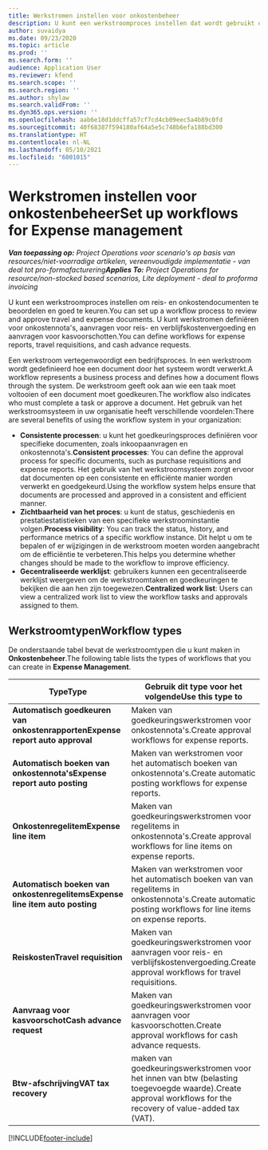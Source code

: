 ```yaml
---
title: Werkstromen instellen voor onkostenbeheer
description: U kunt een werkstroomproces instellen dat wordt gebruikt om reis- en onkostendocumenten te beoordelen en goed te keuren.
author: suvaidya
ms.date: 09/23/2020
ms.topic: article
ms.prod: ''
ms.search.form: ''
audience: Application User
ms.reviewer: kfend
ms.search.scope: ''
ms.search.region: ''
ms.author: shylaw
ms.search.validFrom: ''
ms.dyn365.ops.version: ''
ms.openlocfilehash: aab6e18d1ddcffa57cf7cd4cb09eec5a4b89c0fd
ms.sourcegitcommit: 40f68387f594180af64a5e5c748b6efa188bd300
ms.translationtype: HT
ms.contentlocale: nl-NL
ms.lasthandoff: 05/10/2021
ms.locfileid: "6001015"
---
```

# <a name="set-up-workflows-for-expense-management"></a><span data-ttu-id="dba46-103">Werkstromen instellen voor onkostenbeheer</span><span class="sxs-lookup"><span data-stu-id="dba46-103">Set up workflows for Expense management</span></span>

<span data-ttu-id="dba46-104">_**Van toepassing op:** Project Operations voor scenario's op basis van resources/niet-voorradige artikelen, vereenvoudigde implementatie - van deal tot pro-formafacturering_</span><span class="sxs-lookup"><span data-stu-id="dba46-104">_**Applies To:** Project Operations for resource/non-stocked based scenarios, Lite deployment - deal to proforma invoicing_</span></span>

<span data-ttu-id="dba46-105">U kunt een werkstroomproces instellen om reis- en onkostendocumenten te beoordelen en goed te keuren.</span><span class="sxs-lookup"><span data-stu-id="dba46-105">You can set up a workflow process to review and approve travel and expense documents.</span></span> <span data-ttu-id="dba46-106">U kunt werkstromen definiëren voor onkostennota's, aanvragen voor reis- en verblijfskostenvergoeding en aanvragen voor kasvoorschotten.</span><span class="sxs-lookup"><span data-stu-id="dba46-106">You can define workflows for expense reports, travel requisitions, and cash advance requests.</span></span>

<span data-ttu-id="dba46-107">Een werkstroom vertegenwoordigt een bedrijfsproces. In een werkstroom wordt gedefinieerd hoe een document door het systeem wordt verwerkt.</span><span class="sxs-lookup"><span data-stu-id="dba46-107">A workflow represents a business process and defines how a document flows through the system.</span></span> <span data-ttu-id="dba46-108">De werkstroom geeft ook aan wie een taak moet voltooien of een document moet goedkeuren.</span><span class="sxs-lookup"><span data-stu-id="dba46-108">The workflow also indicates who must complete a task or approve a document.</span></span> <span data-ttu-id="dba46-109">Het gebruik van het werkstroomsysteem in uw organisatie heeft verschillende voordelen:</span><span class="sxs-lookup"><span data-stu-id="dba46-109">There are several benefits of using the workflow system in your organization:</span></span>

- <span data-ttu-id="dba46-110">**Consistente processen**: u kunt het goedkeuringsproces definiëren voor specifieke documenten, zoals inkoopaanvragen en onkostennota's.</span><span class="sxs-lookup"><span data-stu-id="dba46-110">**Consistent processes**: You can define the approval process for specific documents, such as purchase requisitions and expense reports.</span></span> <span data-ttu-id="dba46-111">Het gebruik van het werkstroomsysteem zorgt ervoor dat documenten op een consistente en efficiënte manier worden verwerkt en goedgekeurd.</span><span class="sxs-lookup"><span data-stu-id="dba46-111">Using the workflow system helps ensure that documents are processed and approved in a consistent and efficient manner.</span></span>
- <span data-ttu-id="dba46-112">**Zichtbaarheid van het proces**: u kunt de status, geschiedenis en prestatiestatistieken van een specifieke werkstroominstantie volgen.</span><span class="sxs-lookup"><span data-stu-id="dba46-112">**Process visibility**: You can track the status, history, and performance metrics of a specific workflow instance.</span></span> <span data-ttu-id="dba46-113">Dit helpt u om te bepalen of er wijzigingen in de werkstroom moeten worden aangebracht om de efficiëntie te verbeteren.</span><span class="sxs-lookup"><span data-stu-id="dba46-113">This helps you determine whether changes should be made to the workflow to improve efficiency.</span></span>
- <span data-ttu-id="dba46-114">**Gecentraliseerde werklijst**: gebruikers kunnen een gecentraliseerde werklijst weergeven om de werkstroomtaken en goedkeuringen te bekijken die aan hen zijn toegewezen.</span><span class="sxs-lookup"><span data-stu-id="dba46-114">**Centralized work list**: Users can view a centralized work list to view the workflow tasks and approvals assigned to them.</span></span> 

## <a name="workflow-types"></a><span data-ttu-id="dba46-115">Werkstroomtypen</span><span class="sxs-lookup"><span data-stu-id="dba46-115">Workflow types</span></span>

<span data-ttu-id="dba46-116">De onderstaande tabel bevat de werkstroomtypen die u kunt maken in **Onkostenbeheer**.</span><span class="sxs-lookup"><span data-stu-id="dba46-116">The following table lists the types of workflows that you can create in **Expense Management**.</span></span>


|              <span data-ttu-id="dba46-117"><strong>Type</strong></span><span class="sxs-lookup"><span data-stu-id="dba46-117"><strong>Type</strong></span></span>              |                   <span data-ttu-id="dba46-118"><strong>Gebruik dit type voor het volgende</strong></span><span class="sxs-lookup"><span data-stu-id="dba46-118"><strong>Use this type to</strong></span></span>                   |
|-------------------------------------------------|-----------------------------------------------------------------------|
|   <span data-ttu-id="dba46-119"><strong>Automatisch goedkeuren van onkostenrapporten</strong></span><span class="sxs-lookup"><span data-stu-id="dba46-119"><strong>Expense report auto approval</strong></span></span> |            <span data-ttu-id="dba46-120">Maken van goedkeuringswerkstromen voor onkostennota's.</span><span class="sxs-lookup"><span data-stu-id="dba46-120">Create approval workflows for expense reports.</span></span>             |
|  <span data-ttu-id="dba46-121"><strong>Automatisch boeken van onkostennota's</strong></span><span class="sxs-lookup"><span data-stu-id="dba46-121"><strong>Expense report auto posting</strong></span></span>   |        <span data-ttu-id="dba46-122">Maken van werkstromen voor het automatisch boeken van onkostennota's.</span><span class="sxs-lookup"><span data-stu-id="dba46-122">Create automatic posting workflows for expense reports.</span></span>        |
|       <span data-ttu-id="dba46-123"><strong>Onkostenregelitem</strong></span><span class="sxs-lookup"><span data-stu-id="dba46-123"><strong>Expense line item</strong></span></span>        |     <span data-ttu-id="dba46-124">Maken van goedkeuringswerkstromen voor regelitems in onkostennota's.</span><span class="sxs-lookup"><span data-stu-id="dba46-124">Create approval workflows for line items on expense reports.</span></span>      |
| <span data-ttu-id="dba46-125"><strong>Automatisch boeken van onkostenregelitems</strong></span><span class="sxs-lookup"><span data-stu-id="dba46-125"><strong>Expense line item auto posting</strong></span></span> | <span data-ttu-id="dba46-126">Maken van werkstromen voor het automatisch boeken van van regelitems in onkostennota's.</span><span class="sxs-lookup"><span data-stu-id="dba46-126">Create automatic posting workflows for line items on expense reports.</span></span> |
|       <span data-ttu-id="dba46-127"><strong>Reiskosten</strong></span><span class="sxs-lookup"><span data-stu-id="dba46-127"><strong>Travel requisition</strong></span></span>       |          <span data-ttu-id="dba46-128">Maken van goedkeuringswerkstromen voor aanvragen voor reis- en verblijfskostenvergoeding.</span><span class="sxs-lookup"><span data-stu-id="dba46-128">Create approval workflows for travel requisitions.</span></span>           |
|      <span data-ttu-id="dba46-129"><strong>Aanvraag voor kasvoorschot</strong></span><span class="sxs-lookup"><span data-stu-id="dba46-129"><strong>Cash advance request</strong></span></span>      |         <span data-ttu-id="dba46-130">Maken van goedkeuringswerkstromen voor aanvragen voor kasvoorschotten.</span><span class="sxs-lookup"><span data-stu-id="dba46-130">Create approval workflows for cash advance requests.</span></span>          |
|        <span data-ttu-id="dba46-131"><strong>Btw-afschrijving</strong></span><span class="sxs-lookup"><span data-stu-id="dba46-131"><strong>VAT tax recovery</strong></span></span>        | <span data-ttu-id="dba46-132">maken van goedkeuringswerkstromen voor het innen van btw (belasting toegevoegde waarde).</span><span class="sxs-lookup"><span data-stu-id="dba46-132">Create approval workflows for the recovery of value-added tax (VAT).</span></span>  |


[!INCLUDE[footer-include](../includes/footer-banner.md)]